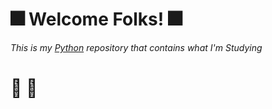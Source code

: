 
# :fireworks: **Welcome Folks!** :fireworks:
*This is my [Python](https://github.com/OdairPanizziJunior/python/tree/main/Scripts) repository that contains what I'm Studying*

# :snake: :eyes:
